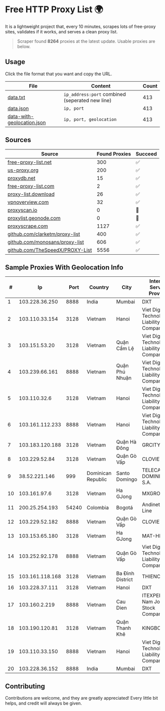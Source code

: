 
# Free HTTP Proxy List 🌍

It is a lightweight project that, every 10 minutes, scrapes lots of free-proxy sites, validates if it works, and serves a clean proxy list.


> Scraper found **8264** proxies at the latest update. Usable proxies are below.

## Usage

Click the file format that you want and copy the URL.


|File|Content|Count|
|----|-------|-----|
|[data.txt](https://raw.githubusercontent.com/themiralay/Proxy-List-World/master/data.txt)|`ip_address:port` combined (seperated new line)|413|
|[data.json](https://raw.githubusercontent.com/themiralay/Proxy-List-World/master/data.json)|`ip, port`|413|
|[data-with-geolocation.json](https://raw.githubusercontent.com/themiralay/Proxy-List-World/master/data-with-geolocation.json)|`ip, port, geolocation`|413|

## Sources

|Source|Found Proxies|Succeed|
|------|-------------|-------|
|[free-proxy-list.net](https://free-proxy-list.net)|300|✅|
|[us-proxy.org](https://www.us-proxy.org)|200|✅|
|[proxydb.net](http://proxydb.net)|15|✅|
|[free-proxy-list.com](https://free-proxy-list.com/?page=&port=&type%5B%5D=http&type%5B%5D=https&up_time=0&search=Search)|2|✅|
|[proxy-list.download](https://www.proxy-list.download/HTTP)|26|✅|
|[vpnoverview.com](https://vpnoverview.com/privacy/anonymous-browsing/free-proxy-servers)|32|✅|
|[proxyscan.io](https://www.proxyscan.io)|0|🚫|
|[proxylist.geonode.com](https://proxylist.geonode.com/api/proxy-list?limit=300&page=1&sort_by=lastChecked&sort_type=desc&protocols=http,https)|0|🚫|
|[proxyscrape.com](https://api.proxyscrape.com/v2/?request=displayproxies&protocol=http&timeout=10000&country=all&ssl=all&anonymity=all)|1127|✅|
|[github.com/clarketm/proxy-list](https://raw.githubusercontent.com/clarketm/proxy-list/master/proxy-list-raw.txt)|400|✅|
|[github.com/monosans/proxy-list](https://raw.githubusercontent.com/monosans/proxy-list/main/proxies/http.txt)|606|✅|
|[github.com/TheSpeedX/PROXY-List](https://raw.githubusercontent.com/TheSpeedX/PROXY-List/master/http.txt)|5556|✅|


## Sample Proxies With Geolocation Info

|#|Ip|Port|Country|City|Internet Service Provider|
|-|--|----|-------|----|-------------------------|
|1|103.228.36.250|8888|India|Mumbai|DXT|
|2|103.110.33.154|3128|Vietnam|Hanoi|Viet Digital Technology Liability Company|
|3|103.151.53.20|3128|Vietnam|Quận Cẩm Lệ|Viet Digital Technology Liability Company|
|4|103.239.66.161|8888|Vietnam|Quận Phú Nhuận|Viet Digital Technology Liability Company|
|5|103.110.32.6|3128|Vietnam|Hanoi|Viet Digital Technology Liability Company|
|6|103.161.112.233|8888|Vietnam|Hanoi|Viet Digital Technology Liability Company|
|7|103.183.120.188|3128|Vietnam|Quận Hà Đông|GRCITY|
|8|103.229.52.84|3128|Vietnam|Quận Gò Vấp|CLOVIET|
|9|38.52.221.146|999|Dominican Republic|Santo Domingo|TELECABLE DOMINICANO, S.A.|
|10|103.161.97.6|3128|Vietnam|Ha GJong|MXGROUP|
|11|200.25.254.193|54240|Colombia|Bogotá|Andinet ON Line|
|12|103.229.52.182|8888|Vietnam|Quận Gò Vấp|CLOVIET|
|13|103.153.65.180|3128|Vietnam|Ha GJong|MAT-HN|
|14|103.252.92.178|8888|Vietnam|Quận Gò Vấp|Viet Digital Technology Liability Company|
|15|103.161.118.168|3128|Vietnam|Ba Đình District|THIENCO|
|16|103.228.37.111|3128|Vietnam|Hanoi|DXT|
|17|103.160.2.219|8888|Vietnam|Cau Dien|ITEXPERT Viet Nam Joint Stock Company|
|18|103.190.120.81|3128|Vietnam|Quận Thanh Khê|KINGBOND|
|19|103.110.33.150|8888|Vietnam|Hanoi|Viet Digital Technology Liability Company|
|20|103.228.36.152|8888|India|Mumbai|DXT|



## Contributing

Contributions are welcome, and they are greatly appreciated! Every
little bit helps, and credit will always be given.

